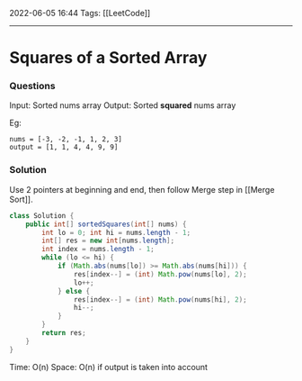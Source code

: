 2022-06-05 16:44
Tags: [[LeetCode]] 
- - - - - - - - - - - - - - - - - - - - - - - - - - - - -   
# Squares of a Sorted Array
### Questions
Input: Sorted nums array
Output: Sorted **squared** nums array

Eg: 
```
nums = [-3, -2, -1, 1, 2, 3]
output = [1, 1, 4, 4, 9, 9]
```

### Solution
Use 2 pointers at beginning and end, then follow Merge step in [[Merge Sort]].

```Java
class Solution {
    public int[] sortedSquares(int[] nums) {
        int lo = 0; int hi = nums.length - 1;
	    int[] res = new int[nums.length];
	    int index = nums.length - 1;
	    while (lo <= hi) {
		    if (Math.abs(nums[lo]) >= Math.abs(nums[hi])) {
			    res[index--] = (int) Math.pow(nums[lo], 2);
			    lo++;
		    } else {
			    res[index--] = (int) Math.pow(nums[hi], 2);
			    hi--;
		    }
	    }
	    return res;
    }
}
```
Time: O(n)
Space: O(n) if output is taken into account